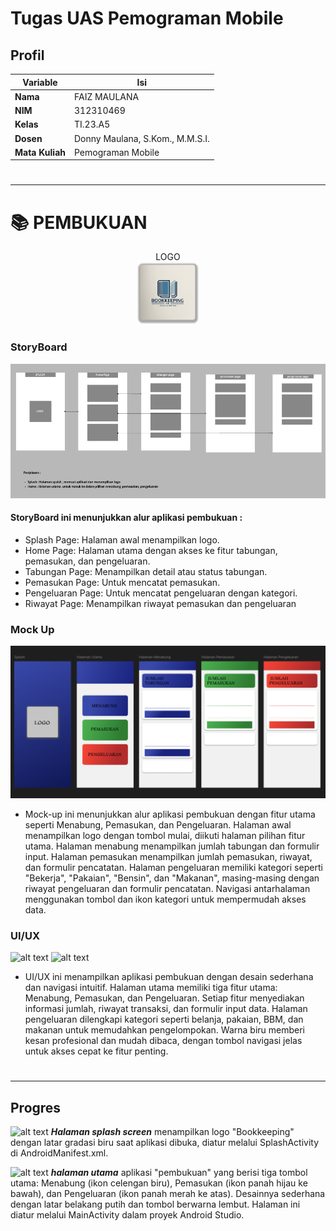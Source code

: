# Tugas UAS Pemograman Mobile 

## Profil
| Variable | Isi |
| -------- | --- |
| **Nama** | FAIZ MAULANA |
| **NIM** | 312310469 |
| **Kelas** | TI.23.A5 |
| **Dosen** | Donny Maulana, S.Kom., M.M.S.I. |
| **Mata Kuliah** | Pemograman Mobile |
#

---

# 📚 PEMBUKUAN
<div align="center">
LOGO
</div>

<div align="center">
  <img src="gambar/LOGO.png" alt="Resep Sehat Logo" width="100" height="100">
</div>

### StoryBoard
![alt text](storyboard.png)

#### StoryBoard ini menunjukkan alur aplikasi pembukuan :

- Splash Page: Halaman awal menampilkan logo.
- Home Page: Halaman utama dengan akses ke fitur tabungan, pemasukan, dan pengeluaran.
- Tabungan Page: Menampilkan detail atau status tabungan.
- Pemasukan Page: Untuk mencatat pemasukan.
- Pengeluaran Page: Untuk mencatat pengeluaran dengan kategori.
- Riwayat Page: Menampilkan riwayat pemasukan dan pengeluaran


### Mock Up
![alt text](mockup.png)
- Mock-up ini menunjukkan alur aplikasi pembukuan dengan fitur utama seperti Menabung, Pemasukan, dan Pengeluaran. Halaman awal menampilkan logo dengan tombol mulai, diikuti halaman pilihan fitur utama. Halaman menabung menampilkan jumlah tabungan dan formulir input. Halaman pemasukan menampilkan jumlah pemasukan, riwayat, dan formulir pencatatan. Halaman pengeluaran memiliki kategori seperti "Bekerja", "Pakaian", "Bensin", dan "Makanan", masing-masing dengan riwayat pengeluaran dan formulir pencatatan. Navigasi antarhalaman menggunakan tombol dan ikon kategori untuk mempermudah akses data.


### UI/UX
![alt text](color.png)
![alt text](<UI & ux.png>)
- UI/UX ini menampilkan aplikasi pembukuan dengan desain sederhana dan navigasi intuitif. Halaman utama memiliki tiga fitur utama: Menabung, Pemasukan, dan Pengeluaran. Setiap fitur menyediakan informasi jumlah, riwayat transaksi, dan formulir input data. Halaman pengeluaran dilengkapi kategori seperti belanja, pakaian, BBM, dan makanan untuk memudahkan pengelompokan. Warna biru memberi kesan profesional dan mudah dibaca, dengan tombol navigasi jelas untuk akses cepat ke fitur penting.
#
---

## Progres 
![alt text](splash.png)
***Halaman splash screen*** menampilkan logo "Bookkeeping" dengan latar gradasi biru saat aplikasi dibuka, diatur melalui SplashActivity di AndroidManifest.xml.

![alt text](<halaman utama.png>)
***halaman utama*** aplikasi "pembukuan" yang berisi tiga tombol utama: Menabung (ikon celengan biru), Pemasukan (ikon panah hijau ke bawah), dan Pengeluaran (ikon panah merah ke atas). Desainnya sederhana dengan latar belakang putih dan tombol berwarna lembut. Halaman ini diatur melalui MainActivity dalam proyek Android Studio.
